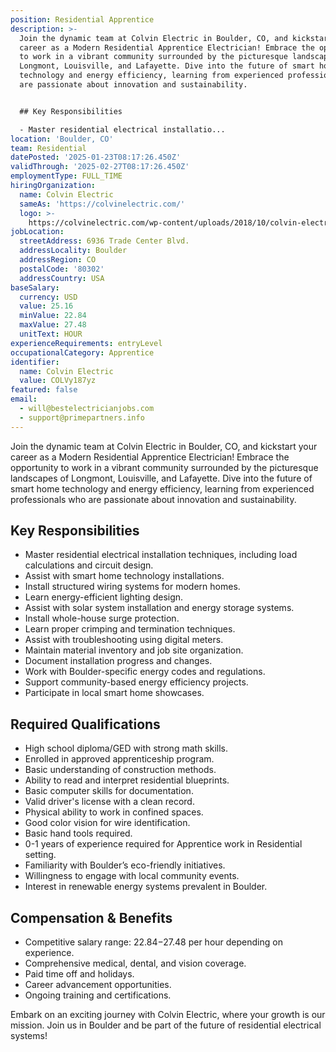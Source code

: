 ```yaml
---
position: Residential Apprentice
description: >-
  Join the dynamic team at Colvin Electric in Boulder, CO, and kickstart your
  career as a Modern Residential Apprentice Electrician! Embrace the opportunity
  to work in a vibrant community surrounded by the picturesque landscapes of
  Longmont, Louisville, and Lafayette. Dive into the future of smart home
  technology and energy efficiency, learning from experienced professionals who
  are passionate about innovation and sustainability.


  ## Key Responsibilities

  - Master residential electrical installatio...
location: 'Boulder, CO'
team: Residential
datePosted: '2025-01-23T08:17:26.450Z'
validThrough: '2025-02-27T08:17:26.450Z'
employmentType: FULL_TIME
hiringOrganization:
  name: Colvin Electric
  sameAs: 'https://colvinelectric.com/'
  logo: >-
    https://colvinelectric.com/wp-content/uploads/2018/10/colvin-electric_footer-logo-1.png
jobLocation:
  streetAddress: 6936 Trade Center Blvd.
  addressLocality: Boulder
  addressRegion: CO
  postalCode: '80302'
  addressCountry: USA
baseSalary:
  currency: USD
  value: 25.16
  minValue: 22.84
  maxValue: 27.48
  unitText: HOUR
experienceRequirements: entryLevel
occupationalCategory: Apprentice
identifier:
  name: Colvin Electric
  value: COLVy187yz
featured: false
email:
  - will@bestelectricianjobs.com
  - support@primepartners.info
---
```




Join the dynamic team at Colvin Electric in Boulder, CO, and kickstart your career as a Modern Residential Apprentice Electrician! Embrace the opportunity to work in a vibrant community surrounded by the picturesque landscapes of Longmont, Louisville, and Lafayette. Dive into the future of smart home technology and energy efficiency, learning from experienced professionals who are passionate about innovation and sustainability.

## Key Responsibilities
- Master residential electrical installation techniques, including load calculations and circuit design.
- Assist with smart home technology installations.
- Install structured wiring systems for modern homes.
- Learn energy-efficient lighting design.
- Assist with solar system installation and energy storage systems.
- Install whole-house surge protection.
- Learn proper crimping and termination techniques.
- Assist with troubleshooting using digital meters.
- Maintain material inventory and job site organization.
- Document installation progress and changes.
- Work with Boulder-specific energy codes and regulations.
- Support community-based energy efficiency projects.
- Participate in local smart home showcases.

## Required Qualifications
- High school diploma/GED with strong math skills.
- Enrolled in approved apprenticeship program.
- Basic understanding of construction methods.
- Ability to read and interpret residential blueprints.
- Basic computer skills for documentation.
- Valid driver's license with a clean record.
- Physical ability to work in confined spaces.
- Good color vision for wire identification.
- Basic hand tools required.
- 0-1 years of experience required for Apprentice work in Residential setting.
- Familiarity with Boulder’s eco-friendly initiatives.
- Willingness to engage with local community events.
- Interest in renewable energy systems prevalent in Boulder.

## Compensation & Benefits
- Competitive salary range: $22.84-$27.48 per hour depending on experience.
- Comprehensive medical, dental, and vision coverage.
- Paid time off and holidays.
- Career advancement opportunities.
- Ongoing training and certifications. 

Embark on an exciting journey with Colvin Electric, where your growth is our mission. Join us in Boulder and be part of the future of residential electrical systems!
